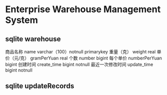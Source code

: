 # Enterprise Warehouse Management System

## sqlite warehouse
商品名称 name varchar（100）notnull primarykey
重量（克） weight real 
单价（元/克） gramPerYuan real 
个数 number bigint
每个单价 numberPerYuan bigint
创建时间 create_time bigint notnull
最近一次修改时间 update_time bigint notnull

## sqlite updateRecords